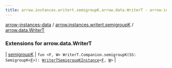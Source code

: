 ```yaml
---
title: arrow.instances.writert.semigroupK.arrow.data.WriterT - arrow-instances-data
---
```


[arrow-instances-data](../../index.html) / [arrow.instances.writert.semigroupK](../index.html) / [arrow.data.WriterT](./index.html)

### Extensions for arrow.data.WriterT

| [semigroupK](semigroup-k.html) | `fun <F, W> WriterT.Companion.semigroupK(SS: SemigroupK<`[`F`](semigroup-k.html#F)`>): `[`WriterTSemigroupKInstance`](../../arrow.instances/-writer-t-semigroup-k-instance/index.html)`<`[`F`](semigroup-k.html#F)`, `[`W`](semigroup-k.html#W)`>` |

